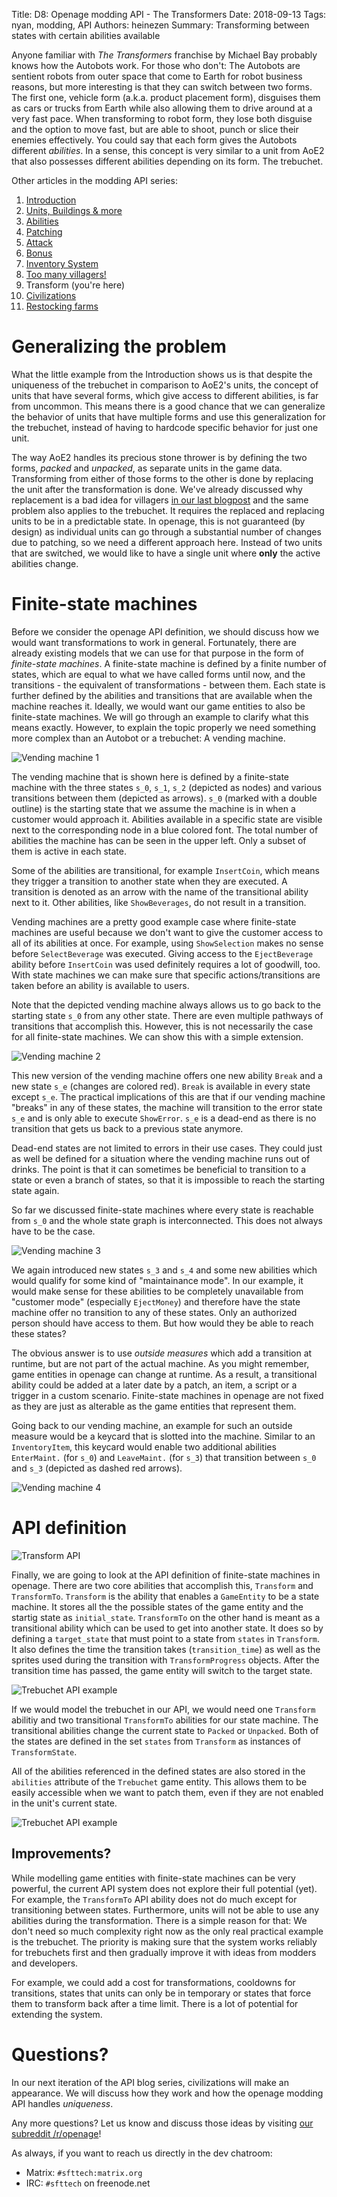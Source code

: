 Title: D8: Openage modding API - The Transformers
Date: 2018-09-13
Tags: nyan, modding, API
Authors: heinezen
Summary: Transforming between states with certain abilities available

Anyone familiar with *The Transformers* franchise by Michael Bay probably knows how the Autobots work. For those who don't: The Autobots are sentient robots from outer space that come to Earth for robot business reasons, but more interesting is that they can switch between two forms. The first one, vehicle form (a.k.a. product placement form), disguises them as cars or trucks from Earth while also allowing them to drive around at a very fast pace. When transforming to robot form, they lose both disguise and the option to move fast, but are able to shoot, punch or slice their enemies effectively. You could say that each form gives the Autobots different *abilities*. In a sense, this concept is very similar to a unit from AoE2 that also possesses different abilities depending on its form. The trebuchet.

Other articles in the modding API series:

1. [Introduction]({filename}/blog/D0000-openage_mod_api_intro.md)
2. [Units, Buildings & more]({filename}/blog/D0001-openage_mod_api_game_entity.md)
3. [Abilities]({filename}/blog/D0002-openage_mod_api_ability.md)
4. [Patching]({filename}/blog/D0003-openage_mod_api_patching.md)
5. [Attack]({filename}/blog/D0004-openage_mod_api_attack.md)
6. [Bonus]({filename}/blog/D0005-openage_mod_api_bonus.md)
7. [Inventory System]({filename}/blog/D0006-openage_mod_api_inventory.md)
8. [Too many villagers!]({filename}/blog/D0007-openage_mod_api_villager.md)
9. Transform (you're here)
10. [Civilizations]({filename}/blog/D0009-openage_mod_api_civ.md)
11. [Restocking farms]({filename}/blog/D0010-openage_mod_api_farming.md)

# Generalizing the problem

What the little example from the Introduction shows us is that despite the uniqueness of the trebuchet in comparison to AoE2's units, the concept of units that have several forms, which give access to different abilities, is far from uncommon. This means there is a good chance that we can generalize the behavior of units that have multiple forms and use this generalization for the trebuchet, instead of having to hardcode specific behavior for just one unit.

The way AoE2 handles its precious stone thrower is by defining the two forms, *packed* and *unpacked*, as separate units in the game data. Transforming from either of those forms to the other is done by replacing the unit after the transformation is done. We've already discussed why replacement is a bad idea for villagers [in our last blogpost]({filename}/blog/D0007-openage_mod_api_villager.md) and the same problem also applies to the trebuchet. It requires the replaced and replacing units to be in a predictable state. In openage, this is not guaranteed (by design) as individual units can go through a substantial number of changes due to patching, so we need a different approach here. Instead of two units that are switched, we would like to have a single unit where **only** the active abilities change.

# Finite-state machines

Before we consider the openage API definition, we should discuss how we would want transformations to work in general. Fortunately, there are already existing models that we can use for that purpose in the form of *finite-state machines*. A finite-state machine is defined by a finite number of states, which are equal to what we have called forms until now, and the transitions - the equivalent of transformations - between them. Each state is further defined by the abilities and transitions that are available when the machine reaches it. Ideally, we would want our game entities to also be finite-state machines. We will go through an example to clarify what this means exactly. However, to explain the topic properly we need something more complex than an Autobot or a trebuchet: A vending machine.

![Vending machine 1]({static}/images/D0008-automaton-1.png)

The vending machine that is shown here is defined by a finite-state machine with the three states `s_0`, `s_1`, `s_2` (depicted as nodes) and various transitions between them (depicted as arrows). `s_0` (marked with a double outline) is the starting state that we assume the machine is in when a customer would approach it. Abilities available in a specific state are visible next to the corresponding node in a blue colored font. The total number of abilities the machine has can be seen in the upper left. Only a subset of them is active in each state.

Some of the abilities are transitional, for example `InsertCoin`, which means they trigger a transition to another state when they are executed. A transition is denoted as an arrow with the name of the transitional ability next to it. Other abilities, like `ShowBeverages`, do not result in a transition.

Vending machines are a pretty good example case where finite-state machines are useful because we don't want to give the customer access to all of its abilities at once. For example, using `ShowSelection` makes no sense before `SelectBeverage` was executed. Giving access to the `EjectBeverage` ability before `InsertCoin` was used definitely requires a lot of goodwill, too. With state machines we can make sure that specific actions/transitions are taken before an ability is available to users.

Note that the depicted vending machine always allows us to go back to the starting state `s_0` from any other state. There are even multiple pathways of transitions that accomplish this. However, this is not necessarily the case for all finite-state machines. We can show this with a simple extension.

![Vending machine 2]({static}/images/D0008-automaton-2.png)

This new version of the vending machine offers one new ability `Break` and a new state `s_e` (changes are colored red). `Break` is available in every state except `s_e`. The practical implications of this are that if our vending machine "breaks" in any of these states, the machine will transition to the error state `s_e` and is only able to execute `ShowError`. `s_e` is a dead-end as there is no transition that gets us back to a previous state anymore.

Dead-end states are not limited to errors in their use cases. They could just as well be defined for a situation where the vending machine runs out of drinks. The point is that it can sometimes be beneficial to transition to a state or even a branch of states, so that it is impossible to reach the starting state again.

So far we discussed finite-state machines where every state is reachable from `s_0` and the whole state graph is interconnected. This does not always have to be the case.

![Vending machine 3]({static}/images/D0008-automaton-3.png)

We again introduced new states `s_3` and `s_4` and some new abilities which would qualify for some kind of "maintainance mode". In our example, it would make sense for these abilities to be completely unavailable from "customer mode" (especially `EjectMoney`) and therefore have the state machine offer no transition to any of these states. Only an authorized person should have access to them. But how would they be able to reach these states?

The obvious answer is to use *outside measures* which add a transition at runtime, but are not part of the actual machine. As you might remember, game entities in openage can change at runtime. As a result, a transitional ability could be added at a later date by a patch, an item, a script or a trigger in a custom scenario. Finite-state machines in openage are not fixed as they are just as alterable as the game entities that represent them.

Going back to our vending machine, an example for such an outside measure would be a keycard that is slotted into the machine. Similar to an `InventoryItem`, this keycard would enable two additional abilities `EnterMaint.` (for `s_0`) and `LeaveMaint.` (for `s_3`) that transition between `s_0` and `s_3` (depicted as dashed red arrows).

![Vending machine 4]({static}/images/D0008-automaton-4.png)

# API definition

![Transform API]({static}/images/D0008-transform-api.png)

Finally, we are going to look at the API definition of finite-state machines in openage. There are two core abilities that accomplish this, `Transform` and `TransformTo`. `Transform` is the ability that enables a `GameEntity` to be a state machine. It stores all the the possible states of the game entity and the startig state as `initial_state`. `TransformTo` on the other hand is meant as a transitional ability which can be used to get into another state. It does so by defining a `target_state` that must point to a state from `states` in `Transform`. It also defines the time the transition takes (`transition_time`) as well as the sprites used during the transition with `TransformProgress` objects. After the transition time has passed, the game entity will switch to the target state.

![Trebuchet API example]({static}/images/D0008-transform-trebuchet-example.png)

If we would model the trebuchet in our API, we would need one `Transform` abilitiy and two transitional `TransformTo` abilities for our state machine. The transitional abilities change the current state to `Packed` or `Unpacked`. Both of the states are defined in the set `states` from `Transform` as instances of `TransformState`.

All of the abilities referenced in the defined states are also stored in the `abilities` attribute of the `Trebuchet` game entity. This allows them to be easily accessible when we want to patch them, even if they are not enabled in the unit's current state.

![Trebuchet API example]({static}/images/D0008-transform-trebuchet-automaton.png)

## Improvements?

While modelling game entities with finite-state machines can be very powerful, the current API system does not explore their full potential (yet). For example, the `TransformTo` API ability does not do much except for transitioning between states. Furthermore, units will not be able to use any abilities during the transformation. There is a simple reason for that: We don't need so much complexity right now as the only real practical example is the trebuchet. The priority is making sure that the system works reliably for trebuchets first and then gradually improve it with ideas from modders and developers.

For example, we could add a cost for transformations, cooldowns for transitions, states that units can only be in temporary or states that force them to transform back after a time limit. There is a lot of potential for extending the system.

# Questions?

In our next iteration of the API blog series, civilizations will make an appearance. We will discuss how they work and how the openage modding API handles *uniqueness*.

Any more questions? Let us know and discuss those ideas by visiting [our subreddit /r/openage](https://reddit.com/r/openage)!

As always, if you want to reach us directly in the dev chatroom:

* Matrix: `#sfttech:matrix.org`
* IRC: `#sfttech` on freenode.net
